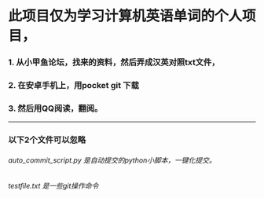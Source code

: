 # 此项目仅为学习计算机英语单词的个人项目，
### 1. 从小甲鱼论坛，找来的资料，然后弄成汉英对照txt文件，
### 2. 在安卓手机上，用pocket git 下载
### 3. 然后用QQ阅读，翻阅。   
---
### 以下2个文件可以忽略  
###### auto_commit_script.py  是自动提交的python小脚本，一键化提交。
###### testfile.txt           是一些git操作命令